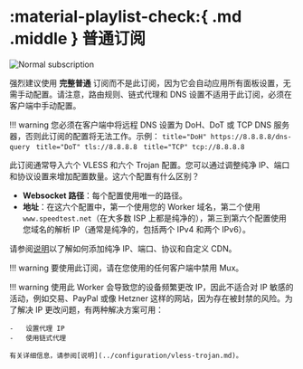 # :material-playlist-check:{ .md .middle } 普通订阅

![Normal subscription](../images/normal-sub.jpg)

强烈建议使用 **完整普通** 订阅而不是此订阅，因为它会自动应用所有面板设置，无需手动配置。请注意，路由规则、链式代理和 DNS 设置不适用于此订阅，必须在客户端中手动配置。

!!! warning
    您必须在客户端中将远程 DNS 设置为 DoH、DoT 或 TCP DNS 服务器，否则此订阅的配置将无法工作。示例：
    ```title="DoH"
    https://8.8.8.8/dns-query
    ```
    ```title="DoT"
    tls://8.8.8.8
    ```
    ```title="TCP"
    tcp://8.8.8.8
    ```

此订阅通常导入六个 VLESS 和六个 Trojan 配置。您可以通过调整纯净 IP、端口和协议设置来增加配置数量。这六个配置有什么区别？

-   **Websocket 路径**：每个配置使用唯一的路径。
-   **地址**：在这六个配置中，第一个使用您的 Worker 域名，第二个使用 `www.speedtest.net`（在大多数 ISP 上都是纯净的），第三到第六个配置使用您域名的解析 IP（通常是纯净的，包括两个 IPv4 和两个 IPv6）。

请参阅[说明](../configuration/vless-trojan.md)以了解如何添加纯净 IP、端口、协议和自定义 CDN。

!!! warning
    要使用此订阅，请在您使用的任何客户端中禁用 Mux。

!!! warning
    使用此 Worker 会导致您的设备频繁更改 IP，因此不适合对 IP 敏感的活动，例如交易、PayPal 或像 Hetzner 这样的网站，因为存在被封禁的风险。为了解决 IP 更改问题，有两种解决方案可用：

    -   设置代理 IP
    -   使用链式代理

    有关详细信息，请参阅[说明](../configuration/vless-trojan.md)。